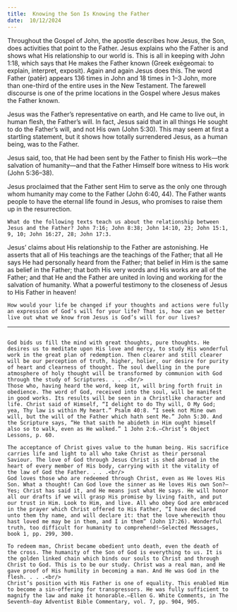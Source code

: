 ```yaml
---
title:  Knowing the Son Is Knowing the Father
date:  10/12/2024
---
```


Throughout the Gospel of John, the apostle describes how Jesus, the Son, does activities that point to the Father. Jesus explains who the Father is and shows what His relationship to our world is. This is all in keeping with John 1:18, which says that He makes the Father known (Greek exēgeomai: to explain, interpret, exposit). Again and again Jesus does this. The word Father (patēr) appears 136 times in John and 18 times in 1–3 John, more than one-third of the entire uses in the New Testament. The farewell discourse is one of the prime locations in the Gospel where Jesus makes the Father known.

Jesus was the Father’s representative on earth, and He came to live out, in human flesh, the Father’s will. In fact, Jesus said that in all things He sought to do the Father’s will, and not His own (John 5:30). This may seem at first a startling statement, but it shows how totally surrendered Jesus, as a human being, was to the Father.

Jesus said, too, that He had been sent by the Father to finish His work—the salvation of humanity—and that the Father Himself bore witness to His work (John 5:36–38).

Jesus proclaimed that the Father sent Him to serve as the only one through whom humanity may come to the Father (John 6:40, 44). The Father wants people to have the eternal life found in Jesus, who promises to raise them up in the resurrection.

`What do the following texts teach us about the relationship between Jesus and the Father? John 7:16; John 8:38; John 14:10, 23; John 15:1, 9, 10; John 16:27, 28; John 17:3.`

Jesus’ claims about His relationship to the Father are astonishing. He asserts that all of His teachings are the teachings of the Father; that all He says He had personally heard from the Father; that belief in Him is the same as belief in the Father; that both His very words and His works are all of the Father; and that He and the Father are united in loving and working for the salvation of humanity. What a powerful testimony to the closeness of Jesus to His Father in heaven!

`How would your life be changed if your thoughts and actions were fully an expression of God’s will for your life? That is, how can we better live out what we know from Jesus is God’s will for our lives?`

---

```=Additional Reading: Selected Quotes from Ellen G. White

God bids us fill the mind with great thoughts, pure thoughts. He desires us to meditate upon His love and mercy, to study His wonderful work in the great plan of redemption. Then clearer and still clearer will be our perception of truth, higher, holier, our desire for purity of heart and clearness of thought. The soul dwelling in the pure atmosphere of holy thought will be transformed by communion with God through the study of Scriptures. . . .<br/>
Those who, having heard the word, keep it, will bring forth fruit in obedience. The word of God, received into the soul, will be manifest in good works. Its results will be seen in a Christlike character and life. Christ said of Himself, “I delight to do Thy will, O My God; yea, Thy law is within My heart.” Psalm 40:8. “I seek not Mine own will, but the will of the Father which hath sent Me.” John 5:30. And the Scripture says, “He that saith he abideth in Him ought himself also so to walk, even as He walked.” 1 John 2:6.—Christ’s Object Lessons, p. 60.

The acceptance of Christ gives value to the human being. His sacrifice carries life and light to all who take Christ as their personal Saviour. The love of God through Jesus Christ is shed abroad in the heart of every member of His body, carrying with it the vitality of the law of God the Father. . . .<br/>
God loves those who are redeemed through Christ, even as He loves His Son. What a thought! Can God love the sinner as He loves His own Son?—Yes; Christ has said it, and He means just what He says. He will honor all our drafts if we will grasp His promise by living faith, and put our trust in Him. Look to Him, and live. All who obey God are embraced in the prayer which Christ offered to His Father, “I have declared unto them thy name, and will declare it: that the love wherewith thou hast loved me may be in them, and I in them” (John 17:26). Wonderful truth, too difficult for humanity to comprehend!—Selected Messages, book 1, pp. 299, 300.

To redeem man, Christ became obedient unto death, even the death of the cross. The humanity of the Son of God is everything to us. It is the golden linked chain which binds our souls to Christ and through Christ to God. This is to be our study. Christ was a real man, and He gave proof of His humility in becoming a man. And He was God in the flesh. . . .<br/>
Christ’s position with His Father is one of equality. This enabled Him to become a sin-offering for transgressors. He was fully sufficient to magnify the law and make it honorable.—Ellen G. White Comments, in The Seventh-day Adventist Bible Commentary, vol. 7, pp. 904, 905.
```